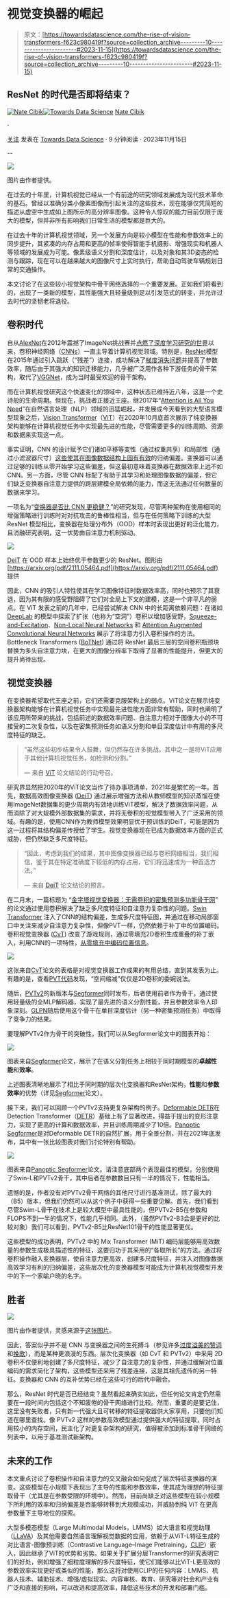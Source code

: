 # 视觉变换器的崛起

> 原文：[https://towardsdatascience.com/the-rise-of-vision-transformers-f623c980419f?source=collection_archive---------10-----------------------#2023-11-15](https://towardsdatascience.com/the-rise-of-vision-transformers-f623c980419f?source=collection_archive---------10-----------------------#2023-11-15)

## ResNet 的时代是否即将结束？

[](https://natecibik.medium.com/?source=post_page-----f623c980419f--------------------------------)[![Nate Cibik](../Images/008c22b715ddf4f1d0f9970142edc09f.png)](https://natecibik.medium.com/?source=post_page-----f623c980419f--------------------------------)[](https://towardsdatascience.com/?source=post_page-----f623c980419f--------------------------------)[![Towards Data Science](../Images/a6ff2676ffcc0c7aad8aaf1d79379785.png)](https://towardsdatascience.com/?source=post_page-----f623c980419f--------------------------------) [Nate Cibik](https://natecibik.medium.com/?source=post_page-----f623c980419f--------------------------------)

·

[关注](https://medium.com/m/signin?actionUrl=https%3A%2F%2Fmedium.com%2F_%2Fsubscribe%2Fuser%2F82bf2304955e&operation=register&redirect=https%3A%2F%2Ftowardsdatascience.com%2Fthe-rise-of-vision-transformers-f623c980419f&user=Nate+Cibik&userId=82bf2304955e&source=post_page-82bf2304955e----f623c980419f---------------------post_header-----------) 发表在 [Towards Data Science](https://towardsdatascience.com/?source=post_page-----f623c980419f--------------------------------) · 9 分钟阅读 · 2023年11月15日 [](https://medium.com/m/signin?actionUrl=https%3A%2F%2Fmedium.com%2F_%2Fvote%2Ftowards-data-science%2Ff623c980419f&operation=register&redirect=https%3A%2F%2Ftowardsdatascience.com%2Fthe-rise-of-vision-transformers-f623c980419f&user=Nate+Cibik&userId=82bf2304955e&source=-----f623c980419f---------------------clap_footer-----------)

--

[](https://medium.com/m/signin?actionUrl=https%3A%2F%2Fmedium.com%2F_%2Fbookmark%2Fp%2Ff623c980419f&operation=register&redirect=https%3A%2F%2Ftowardsdatascience.com%2Fthe-rise-of-vision-transformers-f623c980419f&source=-----f623c980419f---------------------bookmark_footer-----------)![](../Images/1fa5c6fd2b774522a9b88d6bc5e03e21.png)

图片由作者提供。

在过去的十年里，计算机视觉已经从一个有前途的研究领域发展成为现代技术革命的基石。曾经以准确分类小像素图像而引起关注的这些技术，现在能够仅凭简短的描述从虚空中生成如上图所示的高分辨率图像。这种令人惊叹的能力目前仅限于庞大的模型，但并非所有影响我们日常生活的模型都是巨大的。

在过去十年的计算机视觉领域，另一个发展方向是较小模型在性能和参数效率上的同步提升，其紧凑的内存占用和更高的帧率使得智能手机摄影、增强现实和机器人等领域的发展成为可能。像素级语义分割和深度估计，以及对象和其3D姿态的检测与跟踪，现在可以在越来越大的图像尺寸上实时执行，帮助自动驾驶车辆规划日常的交通操作。

本文讨论了在这些较小视觉架构中骨干网络选择的一个重要发展。正如我们将看到的，出现了一类新的模型，其性能强大且轻量级到足以引发范式的转变，并允许过去时代的坚韧老将退役。

## 卷积时代

自从[AlexNet](https://papers.nips.cc/paper_files/paper/2012/hash/c399862d3b9d6b76c8436e924a68c45b-Abstract.html)在2012年震撼了ImageNet挑战赛并[点燃了深度学习研究的世界](/what-alexnet-brought-to-the-world-of-deep-learning-46c7974b46fc)以来，卷积神经网络（[CNNs](https://ieeexplore.ieee.org/document/6795724)）一直主导着计算机视觉领域。特别是，[ResNet](https://arxiv.org/abs/1512.03385)模型在2015年通过引入跳跃（“残差”）连接，成功解决了[梯度消失问题](https://en.wikipedia.org/wiki/Vanishing_gradient_problem)并提高了参数效率，随后由于其强大的知识迁移能力，几乎被广泛用作各种下游任务的骨干架构，取代了[VGGNet](https://arxiv.org/abs/1409.1556)，成为当时最受欢迎的骨干架构。

而在计算机视觉研究这个快速变化的领域中，这种状态已维持近八年，这是一个史诗般的生命周期。但现在，挑战者正接近王座。继2017年“[Attention is All You Need](https://arxiv.org/abs/1706.03762)”在自然语言处理（NLP）领域的迅猛崛起，并发展成今天看到的大型语言模型现象之后，[Vision Transformer](https://arxiv.org/abs/2010.11929)（[ViT](https://arxiv.org/abs/2010.11929)）在2020年10月底首次展示了纯变换器架构能够在计算机视觉任务中实现最先进的性能，尽管需要更多的训练周期、资源和数据来实现这一点。

事实证明，CNN 的设计赋予它们诸如平移等变性（通过权重共享）和局部性（通过小滤波器尺寸）[这些使其在图像数据结构上固有有效](https://arxiv.org/abs/2305.08404)的归纳偏差。变换器可以通过足够的训练从零开始学习这些偏差，但这最初意味着变换器在数据效率上远不如 CNN。另一方面，尽管 CNN 标配了有助于其学习和处理图像数据的偏差，但它们缺乏变换器自注意力提供的跨层建模全局依赖的能力，而这无法通过任何数量的数据来学习。

一项名为“[变换器是否比 CNN 更稳健？](https://arxiv.org/abs/2111.05464)”的研究发现，尽管两种架构在使用相同的增强策略进行训练时对对抗攻击的鲁棒性相当，但与在任何策略下训练的大型 ResNet 模型相比，变换器在处理分布外（OOD）样本时表现出更好的泛化能力，且消融研究表明，这一优势由自注意力机制驱动。

![](../Images/9aa5224fdbf902311b9354ca75f6b714.png)

[DeiT](https://arxiv.org/abs/2012.12877) 在 OOD 样本上始终优于参数更少的 ResNet。图形由 [https://arxiv.org/pdf/2111.05464.pdf](https://arxiv.org/pdf/2111.05464.pdf) 提供

因此，CNN 的吸引人特性使其在学习图像特征时数据效率高，同时也预示了其衰退，因为其有限的感受野阻碍了它们对全局上下文的建模，这是一个非平凡的弱点。在 ViT 发表之前的几年中，已经尝试解决 CNN 中的长距离依赖问题：在诸如 [DeepLab](https://arxiv.org/abs/1412.7062) 的模型中探索了扩张（也称为“空洞”）卷积以增加感受野，[Squeeze-and-Excitation](https://arxiv.org/abs/1709.01507)、[Non-Local Neural Networks](https://arxiv.org/abs/1711.07971) 和 [Attention Augmented Convolutional Neural Networks](https://arxiv.org/abs/1904.09925) 展示了将注意力引入卷积操作的方法。Bottleneck Transformers ([BoTNet](https://arxiv.org/abs/2101.11605)) 通过将 ResNet 最后三层的空间卷积瓶颈块替换为多头自注意力块，在更大的图像分辨率下取得了显著的性能提升，但更大的提升尚待出现。

## 视觉变换器

在变换器希望取代王座之前，它们还需要克服架构上的弱点。ViT论文在展示纯变换器架构能够在计算机视觉任务中实现最先进性能方面非常有帮助，同时也阐明了该应用所带来的挑战，包括前述的数据效率问题、自注意力相对于图像大小的不可接受的二次复杂性，以及在密集预测任务如语义分割和单目深度估计中有用的多尺度特征的缺乏。

> “虽然这些初步结果令人鼓舞，但仍然存在许多挑战。其中之一是将ViT应用于其他计算机视觉任务，如检测和分割。”
> 
> — 来自 [ViT](https://arxiv.org/abs/2010.11929) 论文结论的行动号召。

研究界显然把2020年的ViT论文当作了待办事项清单，2021年是繁忙的一年。首先，数据高效图像变换器 ([DeiT](https://arxiv.org/abs/2012.12877)) 通过展示增强方法和从教师模型的知识蒸馏在使用ImageNet数据集的更少周期内有效地训练ViT模型，解决了数据效率问题，从而消除了对大规模外部数据集的需求，并将无卷积的视觉模型带入了广泛采用的领域。有趣的是，使用CNN作为教师模型效果明显优于预训练的DeiT，可能是因为这一过程将其结构偏差传授给了学生。视觉变换器现在已成为数据效率方面的正式威胁，但仍然缺乏多尺度特征。

> “因此，考虑到我们的结果，其中图像变换器已经与卷积网络相当，我们相信，鉴于其在特定准确度下较低的内存占用，它们将迅速成为一种首选方法。”
> 
> — 来自 [DeiT](https://arxiv.org/abs/2012.12877) 论文结论的预言。

在二月末，一篇标题为 “[金字塔视觉变换器：无需卷积的密集预测多功能骨干网](https://arxiv.org/abs/2102.12122)” 的论文通过使用卷积解决了缺乏多尺度特征和自注意力复杂性的问题。[Swin Transformer](https://arxiv.org/abs/2103.14030) 注入了CNN的结构偏差，生成多尺度特征图，并通过在移动局部窗口中关注来减少自注意力复杂性，但像PVT一样，仍然依赖于补丁中的位置编码。卷积视觉变换器 ([CvT](https://arxiv.org/abs/2103.15808)) 改变了游戏规则，通过零填充2D卷积生成重叠的补丁嵌入，利用CNN的一项特性，[从零填充中编码位置信息](https://arxiv.org/abs/2001.08248)。

![](../Images/710c61b596dd2c8108adf4530164d8d7.png)

这张来自[CvT](https://arxiv.org/abs/2103.15808)论文的表格是对视觉变换器工作成果的有用总结，直到其发表为止。有趣的是，查看[PVT代码](https://github.com/whai362/PVT/blob/57e2dfaa5a46f9050d76f306a4fcd9a7c061f520/segmentation/pvt.py#L51)发现，“空间缩减”仅仅是2D卷积的委婉说法。

随后，[PVTv2](https://arxiv.org/abs/2106.13797)的新版本与[Segformer](https://arxiv.org/abs/2105.15203)同时发布，后者使用前者作为骨干，通过使用轻量级的全MLP解码器，实现了最先进的语义分割性能，并且参数效率令人印象深刻。[GLPN](https://arxiv.org/abs/2201.07436)随后使用这个骨干在单目深度估计（另一种密集预测任务）中取得了竞争力的结果。

要理解PVTv2作为骨干的突破性，我们可以从Segformer论文中的图表开始：

![](../Images/690ebeb8bac39642e1298b1f0e59c804.png)

图表来自[Segformer](https://arxiv.org/abs/2105.15203)论文，展示了在语义分割任务上相较于同时期模型的**卓越性能**和**效率**。

上述图表清晰地展示了相比于同时期的层次化变换器和ResNet架构，**性能**和**参数效率**的优势（详见[Segformer](https://arxiv.org/abs/2105.15203)论文）。

接下来，我们可以回顾一个PVTv2支持更复杂架构的例子。[Deformable DETR](https://arxiv.org/abs/2010.04159)在Detection Transformer（[DETR](https://arxiv.org/abs/2005.12872)）基础上有了显著改进，得益于提出的变形注意力，实现了更高的计算和数据效率，并且训练周期减少了10倍。[Panoptic Segformer](https://arxiv.org/abs/2109.03814)是对Deformable DETR的自然扩展，用于全景分割，并在2021年底发布，其中有一张比较图表对我们讨论特别有帮助。

![](../Images/9ab1dab3df89f0a9d2a80923bbf3dc59.png)

图表来自[Panoptic Segformer](https://arxiv.org/abs/2109.03814)论文。请注意底部两个表现最佳的模型，分别使用了Swin-L和PVTv2骨干，其中后者在参数数目只有一半的情况下，性能相当。

遗憾的是，作者没有对PVTv2骨干网络的其他尺寸进行基准测试，除了最大的（B5）版本，但我们仍然可以从这个例子中获得一些重要见解。首先，我们看到尽管Swim-L骨干在技术上是较大模型中最具性能的，但PVTv2-B5在参数和FLOPS不到一半的情况下，性能几乎相同。此外，（虽然PVTv2-B3会是更好的比较对象）我们可以看到，PVTv2-B5比ResNet101骨干的性能显著更优。

这些模型的成功表明，PVTv2 中的 Mix Transformer (MiT) 编码层能够用高效数量的参数生成极具描述性的特征，这要归功于其采用的“各取所长”的方法。通过将卷积操作融入变换器层，使自注意力更高效，创建多尺度特征，并注入对图像数据高效学习有利的归纳偏差，这些层次化的变换器模型可能成为计算机视觉模型开发中的下一个家喻户晓的名字。

## 胜者

![](../Images/317414f790b180d03885017d303d110e.png)

图片由作者提供，灵感来源于[这张图片](https://images.app.goo.gl/mX4NGhZK3XGHHKe77)。

因此，答案似乎并不是 CNN 与变换器之间的生死搏斗（参见许多[过度溢美的赞词](/deep-learning-no-lstms-are-not-dead-20217553b87a)和[挽歌](/the-fall-of-rnn-lstm-2d1594c74ce0)），而是某种更浪漫的东西。层次化变换器（如 CvT 和 PVTv2）中采用 2D 卷积不仅便利地创建了多尺度特征，减少了自注意力的复杂性，并通过缓解对位置编码的需求简化了架构，这些模型还采用了残差连接，这是其祖先遗传的另一特征。变换器和 CNN 的互补优势已经在这些可行的后代中融合。

那么，ResNet 时代是否已经结束？虽然看起来确实如此，但任何论文肯定仍然需要在一段时间内包括这个不知疲倦的骨干网络进行比较。然而，重要的是要记住，这里没有失败者，只有新一代强大且可转移的特征提取器供大家享用，只要他们知道在哪里查找。像 PVTv2 这样的参数高效模型通过提供强大的特征提取，同时占用较小的内存空间，民主化了对更复杂架构的研究，值得被添加到标准骨干网络的列表中，以用于基准测试新架构。

## 未来的工作

本文重点讨论了卷积操作和自注意力的交叉融合如何促成了层次特征变换器的演变。这些模型在小规模下表现出了主导的性能和参数效率，使其成为理想的特征提取骨干（尤其是在参数受限的环境中）。然而，目前尚缺乏对这些模型在较小规模下所利用的效率和归纳偏差是否能够转移到大规模成功，并威胁到纯 ViT 在更高参数量下主导地位的探索。

大型多模态模型（Large Multimodal Models，LMMS）如大语言和视觉助理（[LLaVA](https://arxiv.org/abs/2304.08485)）及其他需要自然语言理解视觉数据的应用，依赖于从ViT-L特征生成的对比语言-图像预训练（Contrastive Language–Image Pretraining，[CLIP](https://arxiv.org/abs/2103.00020)）嵌入，因此继承了ViT的优势和劣势。如果关于扩展分层Transformer的研究表明它们的好处，例如增强了细粒度理解的多尺度特征，使它们能够以比ViT-L更高效的参数效率实现更好或类似的性能，那么这将对使用CLIP的任何内容：LMMS、机器人技术、辅助技术、增强/虚拟现实、内容审核、教育、研究等对社会和产业有广泛和直接的影响，可以改进和提高效率，降低这些技术的开发和部署门槛。
